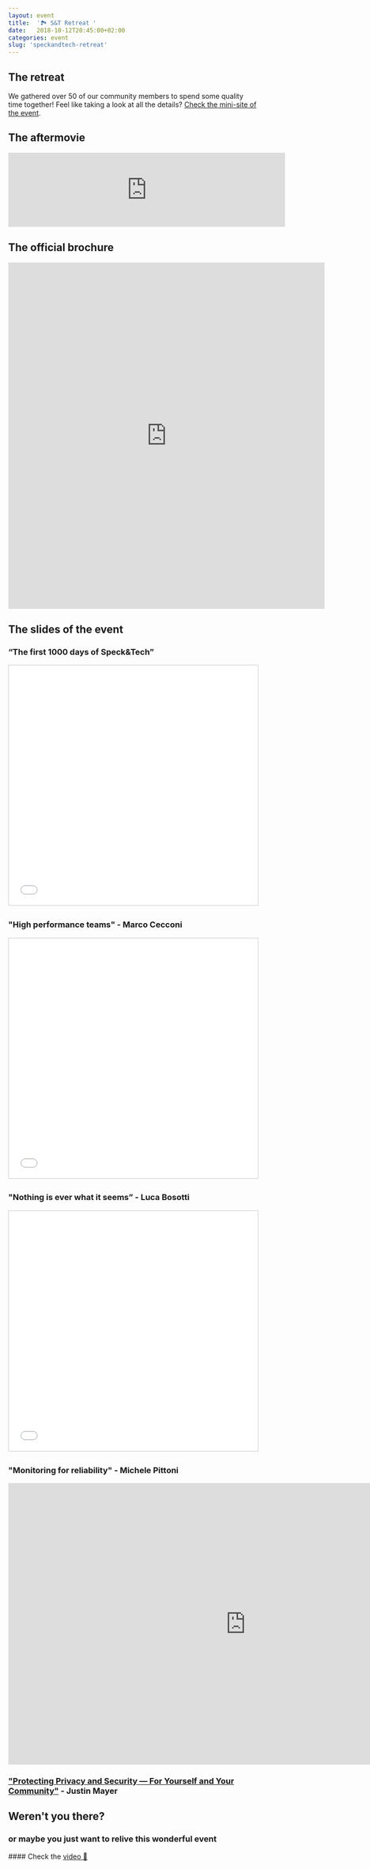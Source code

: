 ```yaml
---
layout: event
title:  '🏞 S&T Retreat '
date:   2018-10-12T20:45:00+02:00
categories: event
slug: 'speckandtech-retreat'
---
```


## The retreat
We gathered over 50 of our community members to spend some quality time together! Feel like taking a look at all the details? [Check the mini-site of the event](https://speckand.tech/retreat).

## The aftermovie
<iframe class="video-embed" src="https://www.facebook.com/plugins/video.php?href=https%3A%2F%2Fwww.facebook.com%2Fspeckandtech%2Fvideos%2F365874970644816%2F&show_text=0&width=560" width="560" style="border:none;overflow:hidden" scrolling="no" frameborder="0" allowTransparency="true" allowFullScreen="true"></iframe>

## The official brochure
<iframe src="https://drive.google.com/file/d/1A_ajpS9l4-2yQrm6bl2Av8qMTJGHvijB/preview?usp=embed_googleplus" style="border: 0; width: 640; height: 700px;" allowfullscreen></iframe>

## The slides of the event
### “The first 1000 days of Speck&Tech”
<iframe src="//www.slideshare.net/slideshow/embed_code/key/vocyQx1nvLBrPH" width="595" height="485" frameborder="0" marginwidth="0" marginheight="0" scrolling="no" style="border:1px solid #CCC; border-width:1px; margin-bottom:5px; max-width: 100%;" allowfullscreen> </iframe>

### "High performance teams" - Marco Cecconi
<iframe src="//www.slideshare.net/slideshow/embed_code/key/bmume54wGxzuVA" width="960" height="485" frameborder="0" marginwidth="0" marginheight="0" scrolling="no" style="border:1px solid #CCC; border-width:1px; margin-bottom:5px; max-width: 100%;" allowfullscreen> </iframe>

### "Nothing is ever what it seems” - Luca Bosotti
<iframe src="//www.slideshare.net/slideshow/embed_code/key/otUSi8NRrYFcLQ" width="595" height="485" frameborder="0" marginwidth="0" marginheight="0" scrolling="no" style="border:1px solid #CCC; border-width:1px; margin-bottom:5px; max-width: 100%;" allowfullscreen> </iframe>

### "Monitoring for reliability" - Michele Pittoni
<iframe src="https://docs.google.com/presentation/d/e/2PACX-1vTHgfoYsXhhFC7Y8C-Hbw6NkCae0hDmVub8MrCqQROC0Z0jYWcxZ58CvtYk_i_mtUIvCNdFGLOlpNGh/embed?start=false&loop=false&delayms=10000" frameborder="0" width="960" height="569" allowfullscreen="true" mozallowfullscreen="true" webkitallowfullscreen="true"></iframe>

### ["Protecting Privacy and Security — For Yourself and Your Community"](https://justinmayer.com/talks/protecting-privacy-and-security/assets/player/KeynoteDHTMLPlayer.html) - Justin Mayer

## Weren't you there?
### or maybe you just want to relive this wonderful event
<section class="fb-links">
#### Check the <a id="fb_photo_album" class="btn-facebook" target="_blank" href="//bit.ly/retreat-live">video 📼</a>
</section>
